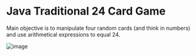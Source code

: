 # Java Traditional 24 Card Game 
Main objective is to manipulate four random cards (and think in numbers) and use arithmetical expressions to equal 24.

![image](https://user-images.githubusercontent.com/13756917/57290121-a0a08300-7071-11e9-8eca-8e266e403580.png)
